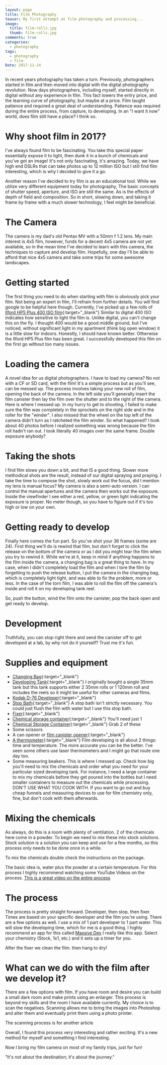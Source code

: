 ```yaml
---
layout: page
title: Film Photography
teaser: My first attempt at film photography and processing...
image:
  title: film-rolls.jpg
  thumb: film-rolls.jpg
comments: true
categories:
  - photography
tags:
  - photography
  - film
Date: 2017-11-14
---
```




In recent years photography has taken a turn. Previously, photographers started in film and then moved into digital
with the digital photography revolution. Now days photographers, including myself, started directly in digital
without any experience in film. This fact lowers the entry price, and the learning curve of photography, but maybe at a price. Film taught patience and required a great deal of understanding. Patience was required during the entire process, from capture, to developing. In an "I want it now" world, does film still have a place? I think so.

Why shoot film in 2017?
===

I've always found film to be fascinating. You take this special paper essentially expose it to light, then dunk it in a bunch of chemicals and you've got an image! It's not only fascinating, it's amazing. Today, we have high end DSLRs that can take photos up to 12 million ISO but I still find film interesting, which is why I decided to give it a go.

Another reason I've decided to try film is as an educational tool. While we utilize very different equipment today for photography, The basic concepts of shutter speed, aperture, and ISO are still the same. As is the effects of depth of field and composition. So in short, slowing down, and taking it frame by frame with a much slower technology, I feel might be beneficial.

The Camera
===

The camera is my dad's old Pentax MV with a 50mm f 1.2 lens. My main interest is 4x5 film, however, funds for a decent 4x5 camera are not yet available, so in the mean time I've decided to learn with this camera, the techniques to capture and develop film. Hopefully, one day I'll be able to afford that nice 4x5 camera and take some trips for some awesome landscapes.

Getting started
===

The first thing you need to do when starting with film is obviously pick your film. Not being an expert in film, I'll refrain from further details. You will find google to be helpful here though. Currently, I've picked up a few rolls of [Ilford HP5 Plus 400 ISO film](http://amzn.to/2yrXqc3){:target="_blank"} Similar to digital 400 ISO indicates how sensitive to light the film is. Unlike digital, you can't change this on the fly. I thought 400 would be a good middle ground, but I've noticed, without significant light in my apartment (think big open window) it is a little slow for indoors. Honestly, I should have known better. Otherwise the Ilford HP5 Plus film has been great. I successfully developed this film on the first go without too many issues.

Loading the camera
===

A novel idea for us digital photographers. I have to load my camera? No not with a CF or SD card, with the film! It's a simple process but as you'll see, can be messed up. The process involves taking your new roll of film, opening the back of the camera. In the left side you'll generally insert the film canister then lay the film over the shutter and to the right of the camera. Here is where I messed up. In my hurry to get to shooting, I failed to make sure the film was completely in the sprockets on the right side and in the roller for the "winder". I also missed that the wheel on the top left of the camera didn't turn as I ratcheted the film winder. So what happened? I took about 40 photos before I realized something was wrong because the film roll hadn't ran out. I took literally 40 images over the same frame. Double exposure anybody?

Taking the shots
===

I find film slows you down a bit, and that IS a good thing. Slower more methodical shots are the result, instead of our digital spraying and praying. I take the time to compose the shot, slowly work out the focus, did I mention my lens is manual focus? My camera is also a semi-auto version. I can control the manual apertures and the camera then works out the exposure. Inside the viewfinder I see either a red, yellow, or green light indicating the exposure is proper. No meter though, so you have to figure out if it's too high or low on your own.

Getting ready to develop
===

Finally here comes the fun part. So you've shot your 36 frames (some are 24). First thing we'll do is rewind that film, but don't forget to click the release on the bottom of the camera or as I did you might tear the film when you try to rewind it. While we're at it, keep in mind if anything happens to the film inside the camera, a changing bag is a great thing to have. In my case, when I didn't completely load the film and when I tore the film by forgetting to push the release button, I put the camera in the changing bag, which is completely light tight, and was able to fix the problem, more or less. In the case of the torn film, I was able to roll the film off the camera's inside and roll it on my developing tank reel.

So, push the button, wind the film onto the canister, pop the back open and get ready to develop.

Development
===

Truthfully, you can stop right there and send the canister off to get developed at a lab, by why not do it yourself?
Trust me it's fun.

Supplies and equipment
====

* [Changing Bag](http://amzn.to/2zzBE9Y){:target="_blank"}
* [Developing Tank](http://amzn.to/2hswqGk){:target="_blank"} I originally bought a single 35mm tank but this tank supports either 2 35mm rolls or 1 120mm roll and includes the reels so it might be useful for other cameras and films.
* [Kodak D-76 Developer](http://amzn.to/2ytak9E){:target="_blank"}
* [Stop Bath](http://amzn.to/2hscdQU){:target="_blank"} A stop bath isn't strictly necessary. You could just flush the film with water but I use this stop bath.
* [Fixer](http://amzn.to/2i5ESbz){:target="_blank"}
* [Chemical storage container](http://amzn.to/2ySHyDX){:target="_blank"} You'll need just 1
* [Chemical Storage Container](https://www.bhphotovideo.com/c/product/218434-REG/Delta_1_11130_Datatainer_Brown_32_oz.html){:target="_blank"} Grab 2 of these
* Some scissors
* A can opener or [film canister opener](https://www.bhphotovideo.com/c/product/100728-REG/Dot_Line_DL_6060_DLC_Film_Cassette_Opener.html){:target="_blank"}
* [A thermometer](http://amzn.to/2ySJfRO){:target="_blank"} Film developing is all about 2 things: time and temperature. The more accurate you can be the better. I've seen some others use laser thermometers and I might go that route one day too.
* Some measuring beakers. This is where I messed up. Check how big you'll need to mix the chemicals and order what you need for your particular sized developing tank. For instance, I need a large container to mix my chemicals before they get poured into the bottles but I need smaller containers to measure out the chemicals while processing. DON'T USE WHAT YOU COOK WITH. If you want to go out and buy cheap funnels and measuring devices to use for film chemistry only, fine, but don't cook with them afterwards.

Mixing the chemicals
===

As always, do this is a room with plenty of ventilation. 2 of the chemicals here come in a powder. To begin we need to mix these into stock solutions. Stock solution is a solution you can keep and use for a few months, so this process only needs to be done once in a while.

To mix the chemicals double check the instructions on the package.

The basic idea is, water plus the powder at a certain temperature. For this process I highly recommend watching some YouTube Videos on the process. [This is a great video on the entire process]()

The process
===

The process is pretty straight forward. Developer, then stop, then fixer. Times are based on your specific developer and the film you're using. There are a few options as well. I use a mix of 1 part developer to 1 part water. This will slow the
developing time, which for me is a good thing. I highly recommend an app for this called [Massive Dev](https://www.digitaltruth.com/apps/mdc/) I really like this app. Select your chemistry (Stock, 1x1, etc.) and it sets up a timer for you.

After the fixer we clean the film. then hang to dry!

What can we do with the film after we develop it?
===

There are a few options with film. If you have room and desire you can build a small dark room and make prints using
an enlarger. This process is beyond my skills and the room I have available currently. My choice is to scan the negatives. Scanning allows me to bring the images into Photoshop and alter them and eventually print them using a photo printer.

The scanning process is for another article

Overall, I found this process very interesting and rather exciting. It's a new method for myself and something
I find interesting.

Now I bring my film camera on most of my family trips, just for fun!

"It's not about the destination; it's about the journey."
